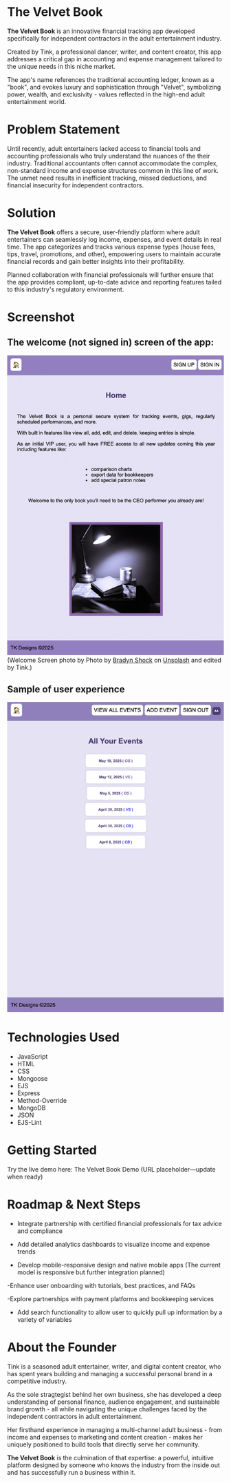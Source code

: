 # The Velvet Book

**The Velvet Book** is an innovative financial tracking app developed specifically for independent contractors in the adult entertainment industry.

Created by Tink, a professional dancer, writer, and content creator, this app addresses a critical gap in accounting and expense management tailored to the unique needs in this niche market.

The app's name references the traditional accounting ledger, known as a "book", and evokes luxury and sophistication through "Velvet", symbolizing power, wealth, and exclusivity - values reflected in the high-end adult entertainment world.

# Problem Statement

Until recently, adult entertainers lacked access to financial tools and accounting professionals who truly understand the nuances of the their industry. Traditional accountants often cannot accommodate the complex, non-standard income and expense structures common in this line of work. The unmet need results in inefficient tracking, missed deductions, and financial insecurity for independent contractors.

# Solution

**The Velvet Book** offers a secure, user-friendly platform where adult entertainers can seamlessly log income, expenses, and event details in real time. The app categorizes and tracks various expense types (house fees, tips, travel, promotions, and other), empowering users to maintain accurate financial records and gain better insights into their profitability. 

Planned collaboration with financial professionals will further ensure that the app provides compliant, up-to-date advice and reporting features tailed to this industry's regulatory environment.

# Screenshot

## The welcome (not signed in) screen of the app:

<!-- Needs to be updated -->
![Welcome Page](public/images/welcomepage.jpeg)
(Welcome Screen photo by Photo by <a href="https://unsplash.com/@bradynshock?utm_content=creditCopyText&utm_medium=referral&utm_source=unsplash">Bradyn Shock</a> on <a href="https://unsplash.com/photos/white-ceramic-mug-on-brown-wooden-table-r0KP1Ua9-A4?utm_content=creditCopyText&utm_medium=referral&utm_source=unsplash">Unsplash</a>
      and edited by Tink.)

## Sample of user experience 

![All Events Page](public/images/allevents.png)

# Technologies Used

- JavaScript
- HTML
- CSS
- Mongoose
- EJS
- Express
- Method-Override
- MongoDB
- JSON
- EJS-Lint

# Getting Started

Try the live demo here: The Velvet Book Demo (URL placeholder—update when ready)
<!-- UPDATE URL!! -->

# Roadmap & Next Steps 

- Integrate partnership with certified financial professionals for tax advice and compliance

- Add detailed analytics dashboards to visualize income and expense trends

- Develop mobile-responsive design and native mobile apps (The current model is responsive but further integration planned)

-Enhance user onboarding with tutorials, best practices, and FAQs

-Explore partnerships with payment platforms and bookkeeping services

- Add search functionality to allow user to quickly pull up information by a variety of variables

# About the Founder

Tink is a seasoned adult entertainer, writer, and digital content creator, who has spent years building and managing  a successful personal brand in a competitive industry. 

As the sole stragtegist behind her own business, she has developed a deep understanding of personal finance, audience engagement, and sustainable brand growth - all while navigating the unique challenges faced by the independent contractors in adult entertainment.

Her firsthand experience in managing a multi-channel adult business - from income and expenses to marketing and content creation - makes her uniquely positioned to build tools that directly serve her community. 

**The Velvet Book** is the culmination of that expertise: a powerful, intuitive platform designed by someone who knows the industry from the inside out and has successfully run a business within it. 
